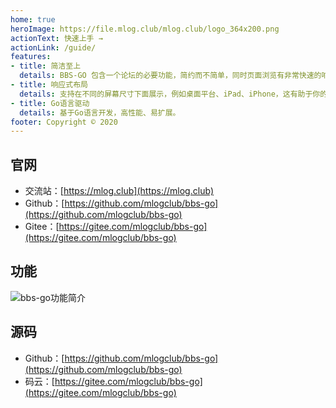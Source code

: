 ```yaml
---
home: true
heroImage: https://file.mlog.club/mlog.club/logo_364x200.png
actionText: 快速上手 →
actionLink: /guide/
features:
- title: 简洁至上
  details: BBS-GO 包含一个论坛的必要功能，简约而不简单，同时页面浏览有非常快速的响应。
- title: 响应式布局
  details: 支持在不同的屏幕尺寸下面展示，例如桌面平台、iPad、iPhone，这有助于你的网站内容往各类移动平台推广。
- title: Go语言驱动
  details: 基于Go语言开发，高性能、易扩展。
footer: Copyright © 2020
---
```


## 官网

- 交流站：[https://mlog.club](https://mlog.club)
- Github：[https://github.com/mlogclub/bbs-go](https://github.com/mlogclub/bbs-go)
- Gitee：[https://gitee.com/mlogclub/bbs-go](https://gitee.com/mlogclub/bbs-go)

## 功能

![bbs-go功能简介](https://i.loli.net/2020/07/10/RqVdG7FrajSp5vy.png)

## 源码

- Github：[https://github.com/mlogclub/bbs-go](https://github.com/mlogclub/bbs-go)
- 码云：[https://gitee.com/mlogclub/bbs-go](https://gitee.com/mlogclub/bbs-go)